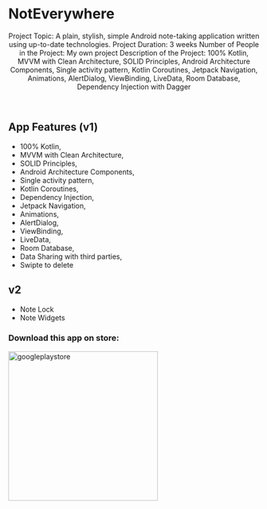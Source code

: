# NotEverywhere
<p align="center">    
Project Topic: A plain, stylish, simple Android note-taking application written using up-to-date technologies.
Project Duration: 3 weeks
Number of People in the Project: My own project
Description of the Project: 100% Kotlin, MVVM with Clean Architecture, SOLID Principles, Android Architecture Components, Single activity pattern, Kotlin Coroutines, Jetpack Navigation, Animations, AlertDialog, ViewBinding, LiveData, Room Database, Dependency Injection with Dagger<br>  
</p>  
</br>  

## App Features (v1)
* 100% Kotlin,
* MVVM with Clean Architecture,
* SOLID Principles,
* Android Architecture Components,
* Single activity pattern,
* Kotlin Coroutines,
* Dependency Injection,
* Jetpack Navigation,
* Animations,
* AlertDialog,
* ViewBinding,
* LiveData,
* Room Database,
* Data Sharing with third parties,
* Swipte to delete

## v2
* Note Lock
* Note Widgets

<h3 align="left">Download this app on store:</h3>
<p align="left"> <a href="https://play.google.com/store/apps/details?id=com.mert.noteverywhere" target="_blank" rel="noreferrer"> <img src="https://upload.wikimedia.org/wikipedia/commons/7/78/Google_Play_Store_badge_EN.svg" alt="googleplaystore" width="300" height="300"/> </a> </p>
